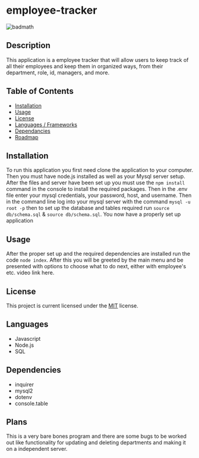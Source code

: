 # employee-tracker

![badmath](https://img.shields.io/badge/License-MIT-informational)

## Description

This application is a employee tracker that will allow users to keep track of all their employees and keep them in organized ways, from their department, role, id, managers, and more.

## Table of Contents

* [Installation](#installation)
* [Usage](#usage)
* [License](#license)
* [Languages / Frameworks](#languages)
* [Dependancies](#dependancies)
* [Roadmap](#roadmap)

## Installation

To run this application you first need clone the application to your computer. Then you must have node.js installed as well as your Mysql server setup. After the files and server have been set up you must use the ```npm install``` command in the console to install the required packages. Then in the .env file enter your mysql credentials, your password, host, and username. Then in the command line log into your mysql server with the command ```mysql -u root -p``` then to set up the database and tables required run ```source db/schema.sql``` & ```source db/schema.sql```. You now have a properly set up application

## Usage

After the proper set up and the required dependencies are installed run the code ```node index```. After this you will be greeted by the main menu and be presented with options to choose what to do next, either with employee's etc. video link here.

## License

This project is current licensed under the [MIT](LICENSE) license.

## Languages
* Javascript
* Node.js
* SQL

## Dependencies

* inquirer
* mysql2
* dotenv
* console.table

## Plans

This is a very bare bones program and there are some bugs to be worked out like functionality for updating and deleting departments and making it on a independent server.

